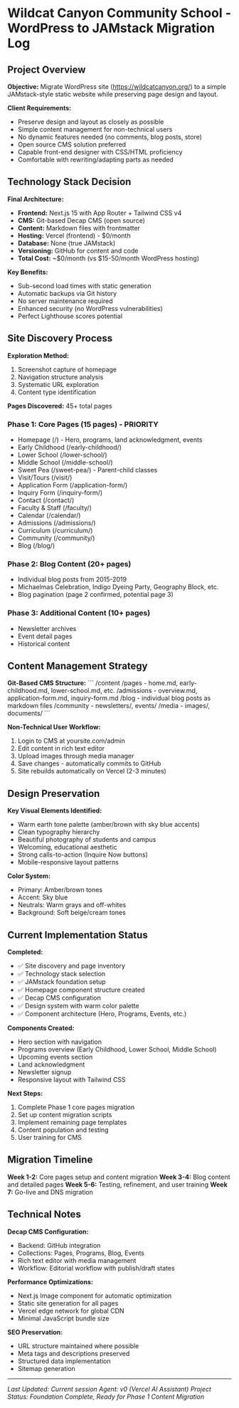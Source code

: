 # Wildcat Canyon Community School - WordPress to JAMstack Migration Log

## Project Overview

**Objective:** Migrate WordPress site (https://wildcatcanyon.org/) to a simple JAMstack-style static website while preserving page design and layout.

**Client Requirements:**
- Preserve design and layout as closely as possible
- Simple content management for non-technical users
- No dynamic features needed (no comments, blog posts, store)
- Open source CMS solution preferred
- Capable front-end designer with CSS/HTML proficiency
- Comfortable with rewriting/adapting parts as needed

## Technology Stack Decision

**Final Architecture:**
- **Frontend:** Next.js 15 with App Router + Tailwind CSS v4
- **CMS:** Git-based Decap CMS (open source)
- **Content:** Markdown files with frontmatter
- **Hosting:** Vercel (frontend) - $0/month
- **Database:** None (true JAMstack)
- **Versioning:** GitHub for content and code
- **Total Cost:** ~$0/month (vs $15-50/month WordPress hosting)

**Key Benefits:**
- Sub-second load times with static generation
- Automatic backups via Git history
- No server maintenance required
- Enhanced security (no WordPress vulnerabilities)
- Perfect Lighthouse scores potential

## Site Discovery Process

**Exploration Method:**
1. Screenshot capture of homepage
2. Navigation structure analysis
3. Systematic URL exploration
4. Content type identification

**Pages Discovered:** 45+ total pages

### Phase 1: Core Pages (15 pages) - PRIORITY
- Homepage (/) - Hero, programs, land acknowledgment, events
- Early Childhood (/early-childhood/)
- Lower School (/lower-school/) 
- Middle School (/middle-school/)
- Sweet Pea (/sweet-pea/) - Parent-child classes
- Visit/Tours (/visit/)
- Application Form (/application-form/)
- Inquiry Form (/inquiry-form/)
- Contact (/contact/)
- Faculty & Staff (/faculty/)
- Calendar (/calendar/)
- Admissions (/admissions/)
- Curriculum (/curriculum/)
- Community (/community/)
- Blog (/blog/)

### Phase 2: Blog Content (20+ pages)
- Individual blog posts from 2015-2019
- Michaelmas Celebration, Indigo Dyeing Party, Geography Block, etc.
- Blog pagination (page 2 confirmed, potential page 3)

### Phase 3: Additional Content (10+ pages)
- Newsletter archives
- Event detail pages
- Historical content

## Content Management Strategy

**Git-Based CMS Structure:**
\`\`\`
/content
  /pages
    - home.md, early-childhood.md, lower-school.md, etc.
  /admissions
    - overview.md, application-form.md, inquiry-form.md
  /blog
    - individual blog posts as markdown files
  /community
    - newsletters/, events/
  /media
    - images/, documents/
\`\`\`

**Non-Technical User Workflow:**
1. Login to CMS at yoursite.com/admin
2. Edit content in rich text editor
3. Upload images through media manager
4. Save changes - automatically commits to GitHub
5. Site rebuilds automatically on Vercel (2-3 minutes)

## Design Preservation

**Key Visual Elements Identified:**
- Warm earth tone palette (amber/brown with sky blue accents)
- Clean typography hierarchy
- Beautiful photography of students and campus
- Welcoming, educational aesthetic
- Strong calls-to-action (Inquire Now buttons)
- Mobile-responsive layout patterns

**Color System:**
- Primary: Amber/brown tones
- Accent: Sky blue
- Neutrals: Warm grays and off-whites
- Background: Soft beige/cream tones

## Current Implementation Status

**Completed:**
- ✅ Site discovery and page inventory
- ✅ Technology stack selection
- ✅ JAMstack foundation setup
- ✅ Homepage component structure created
- ✅ Decap CMS configuration
- ✅ Design system with warm color palette
- ✅ Component architecture (Hero, Programs, Events, etc.)

**Components Created:**
- Hero section with navigation
- Programs overview (Early Childhood, Lower School, Middle School)
- Upcoming events section
- Land acknowledgment
- Newsletter signup
- Responsive layout with Tailwind CSS

**Next Steps:**
1. Complete Phase 1 core pages migration
2. Set up content migration scripts
3. Implement remaining page templates
4. Content population and testing
5. User training for CMS

## Migration Timeline

**Week 1-2:** Core pages setup and content migration
**Week 3-4:** Blog content and detailed pages
**Week 5-6:** Testing, refinement, and user training
**Week 7:** Go-live and DNS migration

## Technical Notes

**Decap CMS Configuration:**
- Backend: GitHub integration
- Collections: Pages, Programs, Blog, Events
- Rich text editor with media management
- Workflow: Editorial workflow with publish/draft states

**Performance Optimizations:**
- Next.js Image component for automatic optimization
- Static site generation for all pages
- Vercel edge network for global CDN
- Minimal JavaScript bundle size

**SEO Preservation:**
- URL structure maintained where possible
- Meta tags and descriptions preserved
- Structured data implementation
- Sitemap generation

---

*Last Updated: Current session*
*Agent: v0 (Vercel AI Assistant)*
*Project Status: Foundation Complete, Ready for Phase 1 Content Migration*
